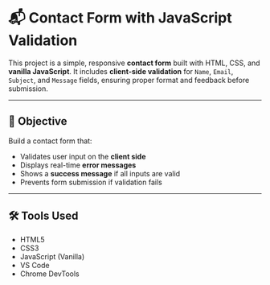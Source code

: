 # 📬 Contact Form with JavaScript Validation

This project is a simple, responsive **contact form** built with HTML, CSS, and **vanilla JavaScript**. It includes **client-side validation** for `Name`, `Email`, `Subject`, and `Message` fields, ensuring proper format and feedback before submission.

---

## 🎯 Objective

Build a contact form that:
- Validates user input on the **client side**
- Displays real-time **error messages**
- Shows a **success message** if all inputs are valid
- Prevents form submission if validation fails

---

## 🛠 Tools Used

- HTML5
- CSS3
- JavaScript (Vanilla)
- VS Code
- Chrome DevTools

